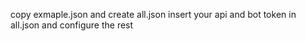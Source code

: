 copy exmaple.json and create all.json
insert your api and bot token in all.json and configure the rest
